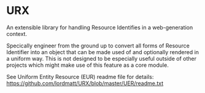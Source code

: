 # URX
An extensible library for handling Resource Identifies in a web-generation context.

Specically engineer from the ground up to convert all forms of Resource Identifier into an object that can be made used of and optionally rendered in a uniform way. This is not designed to be especially useful outside of other projects which might make use of this feature as a core module.

See Uniform Entity Resource (EUR) readme file for details: https://github.com/lordmatt/URX/blob/master/UER/readme.txt
